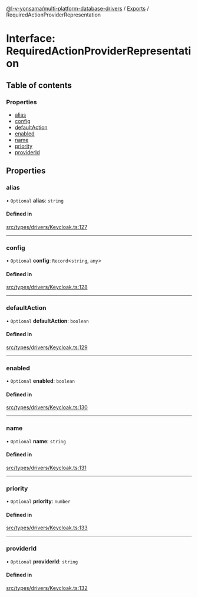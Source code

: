[@l-v-yonsama/multi-platform-database-drivers](../README.md) / [Exports](../modules.md) / RequiredActionProviderRepresentation

# Interface: RequiredActionProviderRepresentation

## Table of contents

### Properties

- [alias](RequiredActionProviderRepresentation.md#alias)
- [config](RequiredActionProviderRepresentation.md#config)
- [defaultAction](RequiredActionProviderRepresentation.md#defaultaction)
- [enabled](RequiredActionProviderRepresentation.md#enabled)
- [name](RequiredActionProviderRepresentation.md#name)
- [priority](RequiredActionProviderRepresentation.md#priority)
- [providerId](RequiredActionProviderRepresentation.md#providerid)

## Properties

### alias

• `Optional` **alias**: `string`

#### Defined in

[src/types/drivers/Keycloak.ts:127](https://github.com/l-v-yonsama/db-drivers/blob/2dbc968/src/types/drivers/Keycloak.ts#L127)

___

### config

• `Optional` **config**: `Record`<`string`, `any`\>

#### Defined in

[src/types/drivers/Keycloak.ts:128](https://github.com/l-v-yonsama/db-drivers/blob/2dbc968/src/types/drivers/Keycloak.ts#L128)

___

### defaultAction

• `Optional` **defaultAction**: `boolean`

#### Defined in

[src/types/drivers/Keycloak.ts:129](https://github.com/l-v-yonsama/db-drivers/blob/2dbc968/src/types/drivers/Keycloak.ts#L129)

___

### enabled

• `Optional` **enabled**: `boolean`

#### Defined in

[src/types/drivers/Keycloak.ts:130](https://github.com/l-v-yonsama/db-drivers/blob/2dbc968/src/types/drivers/Keycloak.ts#L130)

___

### name

• `Optional` **name**: `string`

#### Defined in

[src/types/drivers/Keycloak.ts:131](https://github.com/l-v-yonsama/db-drivers/blob/2dbc968/src/types/drivers/Keycloak.ts#L131)

___

### priority

• `Optional` **priority**: `number`

#### Defined in

[src/types/drivers/Keycloak.ts:133](https://github.com/l-v-yonsama/db-drivers/blob/2dbc968/src/types/drivers/Keycloak.ts#L133)

___

### providerId

• `Optional` **providerId**: `string`

#### Defined in

[src/types/drivers/Keycloak.ts:132](https://github.com/l-v-yonsama/db-drivers/blob/2dbc968/src/types/drivers/Keycloak.ts#L132)
